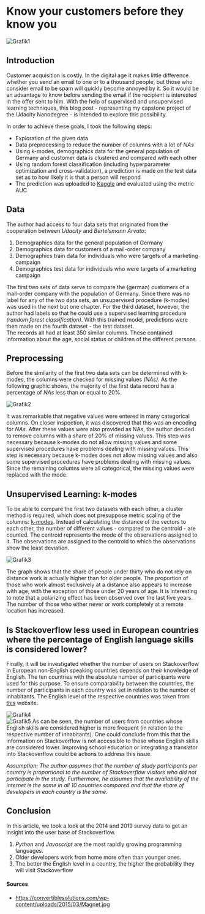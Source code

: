# Know your customers before they know you
![Grafik1](https://i.imgur.com/cpbk9DL.png)

## Introduction
Customer acquisition is costly. In the digital age it makes little difference whether you send an email to one or to a thousand people, but those who consider email to be spam will quickly become annoyed by it. So it would be an advantage to know before sending the email if the recipient is interested in the offer sent to him. With the help of supervised and unsupervised learning techniques, this blog post - representing my capstone project of the Udacity Nanodegree - is intended to explore this possibility.   

In order to achieve these goals, I took the following steps:
- Exploration of the given data
- Data preprocessing to reduce the number of columns with a lot of *NAs*
- Using k-modes, demographics data for the general population of Germany and customer data is clustered and compared with each other  
- Using random forest classification (including hyperparameter optimization and cross-validation), a prediction is made on the test data set as to how likely it is that a person will respond
- The prediction was uploaded to [Kaggle](https://www.kaggle.com/) and evaluated using the metric AUC 


## Data
The author had access to four data sets that originated from the cooperation between *Udacity* and *Bertelsmann Arvato*:
1. Demographics data for the general population of Germany
2. Demographics data for customers of a mail-order company
3. Demographics train data for individuals who were targets of a marketing campaign
4. Demographics test data for individuals who were targets of a marketing campaign

The first two sets of data serve to compare the (german) customers of a mail-order company with the population of Germany. Since there was no label for any of the two data sets, an unsupervised procedure (k-modes) was used in the next but one chapter. For the third dataset, however, the author had labels so that he could use a supervised learning procedure *(random forest classification)*. With this trained model, predictions were then made on the fourth dataset - the test dataset.  
The records all had at least 350 similar columns. These contained information about the age, social status or children of the different persons.

## Preprocessing
Before the similarity of the first two data sets can be determined with k-modes, the columns were checked for missing values *(NAs)*. As the following graphic shows, the majority of the first data record has a percentage of *NAs* less than or equal to 20%. 

![Grafik2](https://i.imgur.com/XG4QP2z.png)  

It was remarkable that negative values were entered in many categorical columns. On closer inspection, it was discovered that this was an encoding for *NAs*. After these values were also provided as NAs, the author decided to remove columns with a share of 20% of missing values. This step was necessary because k-modes do not allow missing values and some supervised procedures have problems dealing with missing values. This step is necessary because k-modes does not allow missing values and also some supervised procedures have problems dealing with missing values. Since the remaining columns were all categorical, the missing values were replaced with the mode.

## Unsupervised Learning: k-modes
To be able to compare the first two datasets with each other, a cluster method is required, which does not presuppose metric scaling of the columns: [k-modes](https://github.com/nicodv/kmodes). Instead of calculating the distance of the vectors to each other, the number of different values - compared to the centroid - are counted. The centroid represents the mode of the observations assigned to it. The observations are assigned to the centroid to which the observations show the least deviation. 

![Grafik3](https://i.imgur.com/Q5x6Dpj.png)  

The graph shows that the share of people under thirty who do not rely on distance work is actually higher than for older people. The proportion of those who work almost exclusively at a distance also appears to increase with age, with the exception of those under 20 years of age. It is interesting to note that a polarizing effect has been observed over the last five years. The number of those who either never or work completely at a remote location has increased.   

## Is Stackoverflow less used in European countries where the percentage of English language skills is considered lower?
Finally, it will be investigated whether the number of users on Stackoverflow in European non-English speaking countries depends on their knowledge of English. The ten countries with the absolute number of participants were used for this purpose. To ensure comparability between the countries, the number of participants in each country was set in relation to the number of inhabitants. The English level of the respective countries was taken from [this](https://www.ef.com/wwen/epi/) website.  

![Grafik4](https://i.imgur.com/uB1ZCz3.png)  
![Grafik5](https://i.imgur.com/AvR9mFm.png)
As can be seen, the number of users from countries whose English skills are considered higher is more frequent (in relation to the respective number of inhabitants). One could conclude from this that the information on Stackoverflow is not accessible to those whose English skills are considered lower. Improving school education or integrating a translator into Stackoverflow could be actions to address this issue.   

*Assumption: The author assumes that the number of study participants per country is proportional to the number of Stackoverflow visitors who did not participate in the study. Furthermore, he assumes that the availability of the internet is the same in all 10 countries compared and that the share of developers in each country is the same.*


## Conclusion
In this article, we took a look at the 2014 and 2019 survey data to get an insight into the user base of Stackoverflow. 

1. *Python* and *Javascript* are the most rapidly growing programming languages.
2. Older developers work from home more often than younger ones.
3. The better the English level in a country, the higher the probability they will visit Stackoverflow


#### Sources
- https://convertiblesolutions.com/wp-content/uploads/2015/03/Magnet.jpg
